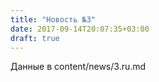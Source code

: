```yaml
---
title: "Новость №3"
date: 2017-09-14T20:07:35+03:00
draft: true
---
```


Данные в content/news/3.ru.md

